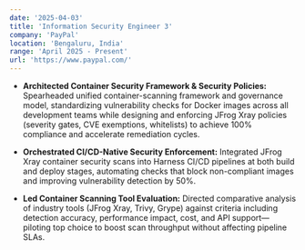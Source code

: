 ```yaml
---
date: '2025-04-03'
title: 'Information Security Engineer 3'
company: 'PayPal'
location: 'Bengaluru, India'
range: 'April 2025 - Present'
url: 'https://www.paypal.com/'
---
```


- **Architected Container Security Framework & Security Policies:** Spearheaded unified container-scanning framework and governance model, standardizing vulnerability checks for Docker images across all development teams while designing and enforcing JFrog Xray policies (severity gates, CVE exemptions, whitelists) to achieve 100% compliance and accelerate remediation cycles.

- **Orchestrated CI/CD-Native Security Enforcement:** Integrated JFrog Xray container security scans into Harness CI/CD pipelines at both build and deploy stages, automating checks that block non-compliant images and improving vulnerability detection by 50%.

- **Led Container Scanning Tool Evaluation:** Directed comparative analysis of industry tools (JFrog Xray, Trivy, Grype) against criteria including detection accuracy, performance impact, cost, and API support—piloting top choice to boost scan throughput without affecting pipeline SLAs.
